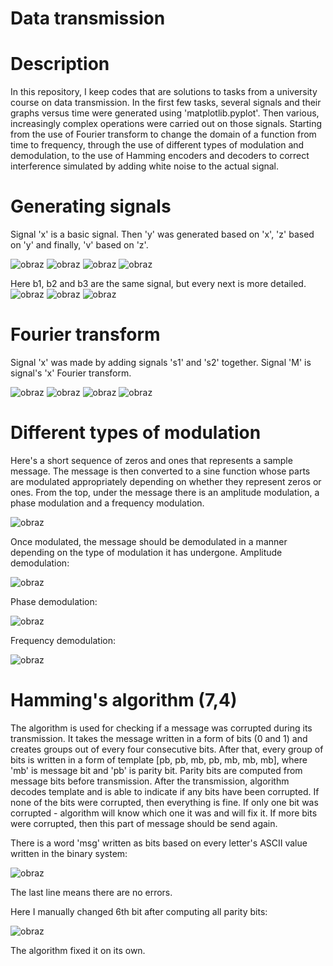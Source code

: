 # Data transmission
# Description
In this repository, I keep codes that are solutions to tasks from a university course on data transmission. In the first few tasks, several signals and their graphs versus time were generated using 'matplotlib.pyplot'. Then various, increasingly complex operations were carried out on those signals. Starting from the use of Fourier transform to change the domain of a function from time to frequency, through the use of different types of modulation and demodulation, to the use of Hamming encoders and decoders to correct interference simulated by adding white noise to the actual signal.

# Generating signals
Signal 'x' is a basic signal. Then 'y' was generated based on 'x', 'z' based on 'y' and finally, 'v' based on 'z'.

![obraz](https://github.com/mikolajWasik/data_transmission/assets/96197911/22abf921-e6d9-4465-b68f-f99c98df4d2c)
![obraz](https://github.com/mikolajWasik/data_transmission/assets/96197911/da8a715a-9a46-4163-978d-9ba9c74fa1d9)
![obraz](https://github.com/mikolajWasik/data_transmission/assets/96197911/8a9e1f32-f5a7-4376-818f-3131235360a6)
![obraz](https://github.com/mikolajWasik/data_transmission/assets/96197911/39595bf8-62b2-44f3-b8d5-b64902274ee8)


Here b1, b2 and b3 are the same signal, but every next is more detailed.
![obraz](https://github.com/mikolajWasik/data_transmission/assets/96197911/102c63fc-b0a2-463d-b520-081e5f703d3b)
![obraz](https://github.com/mikolajWasik/data_transmission/assets/96197911/dd6a423c-18fe-42b2-a71a-9ddf3099f797)
![obraz](https://github.com/mikolajWasik/data_transmission/assets/96197911/d957b866-6e3e-462a-8b4a-b353dcc5515e)


# Fourier transform
Signal 'x' was made by adding signals 's1' and 's2' together. Signal 'M' is signal's 'x' Fourier transform.

![obraz](https://github.com/mikolajWasik/data_transmission/assets/96197911/7ceb8aee-1403-424c-9fb1-bd1b05c74b87)
![obraz](https://github.com/mikolajWasik/data_transmission/assets/96197911/23635482-c51d-4617-b918-7251d4a68ed8)
![obraz](https://github.com/mikolajWasik/data_transmission/assets/96197911/5dc60892-ccc7-4f21-b4c4-17917904e99f)
![obraz](https://github.com/mikolajWasik/data_transmission/assets/96197911/2bfba109-c9c0-4a8e-995c-ddb33a4df479)


# Different types of modulation
Here's a short sequence of zeros and ones that represents a sample message. The message is then converted to a sine function whose parts are modulated appropriately depending on whether they represent zeros or ones. From the top, under the message there is an amplitude modulation, a phase modulation and a frequency modulation.

![obraz](https://github.com/mikolajWasik/data_transmission/assets/96197911/fd3fdb6c-493f-47b6-bfd0-eb763cc48cf9)


Once modulated, the message should be demodulated in a manner depending on the type of modulation it has undergone.
Amplitude demodulation:

![obraz](https://github.com/mikolajWasik/data_transmission/assets/96197911/07f55dc7-6bfc-4203-9923-4a06156f19d6)


Phase demodulation:

![obraz](https://github.com/mikolajWasik/data_transmission/assets/96197911/598b69b4-fe06-4bd8-94d8-d03fbf42179a)


Frequency demodulation:

![obraz](https://github.com/mikolajWasik/data_transmission/assets/96197911/d7d44275-37c8-4203-82c5-40ccd66424e6)


# Hamming's algorithm (7,4)
The algorithm is used for checking if a message was corrupted during its transmission. It takes the message written in a form of bits (0 and 1) and creates groups out of every four consecutive bits. After that, every group of bits is written in a form of template [pb, pb, mb, pb, mb, mb, mb], where 'mb' is message bit and 'pb' is parity bit. Parity bits are computed from message bits before transmission. After the transmission, algorithm decodes template and is able to indicate if any bits have been corrupted. If none of the bits were corrupted, then everything is fine. If only one bit was corrupted - algorithm will know which one it was and will fix it. If more bits were corrupted, then this part of message should be send again.

There is a word 'msg' written as bits based on every letter's ASCII value written in the binary system:

![obraz](https://github.com/mikolajWasik/data_transmission/assets/96197911/d6c19146-516b-444e-a903-6bc12ff1336f)

The last line means there are no errors.

Here I manually changed 6th bit after computing all parity bits:

![obraz](https://github.com/mikolajWasik/data_transmission/assets/96197911/6e746c3a-7b23-45ed-9b9d-f04e217019f8)

The algorithm fixed it on its own.

